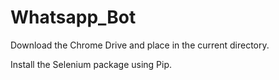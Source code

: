 # Whatsapp_Bot

Download the Chrome Drive and place in the current directory. 

Install the Selenium package using Pip. 

